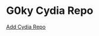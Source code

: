 # G0ky Cydia Repo
<a href="cydia://url/cydia://url/https://cydia.saurik.com/api/share#?source=https://g0ky.github.io">Add Cydia Repo</a>
